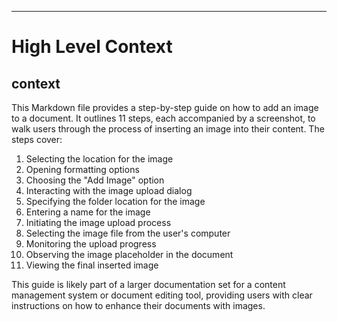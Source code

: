 

  ---
# High Level Context
## context
This Markdown file provides a step-by-step guide on how to add an image to a document. It outlines 11 steps, each accompanied by a screenshot, to walk users through the process of inserting an image into their content. The steps cover:

1. Selecting the location for the image
2. Opening formatting options
3. Choosing the "Add Image" option
4. Interacting with the image upload dialog
5. Specifying the folder location for the image
6. Entering a name for the image
7. Initiating the image upload process
8. Selecting the image file from the user's computer
9. Monitoring the upload progress
10. Observing the image placeholder in the document
11. Viewing the final inserted image

This guide is likely part of a larger documentation set for a content management system or document editing tool, providing users with clear instructions on how to enhance their documents with images.

  
